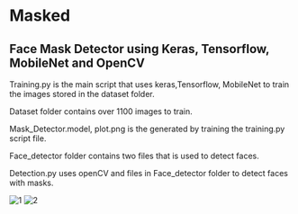 # Masked
## Face Mask Detector using Keras, Tensorflow, MobileNet and OpenCV

 
 Training.py is the main script that uses keras,Tensorflow, MobileNet to train the images stored in the dataset folder.
 
 
 Dataset folder contains over 1100 images to train.
 
 
 Mask_Detector.model, plot.png is the generated by training the training.py script file.
 
 
 Face_detector folder contains two files that is used to detect faces.
 
 
 Detection.py uses openCV and files in Face_detector folder to detect faces with masks.

 
 
 


![1](https://user-images.githubusercontent.com/70280910/102715121-1c0f8080-42f9-11eb-9d8e-2f3d7a62f7fe.jpg)
![2](https://user-images.githubusercontent.com/70280910/102715122-1ca81700-42f9-11eb-9306-9a37deaf9860.jpg)
